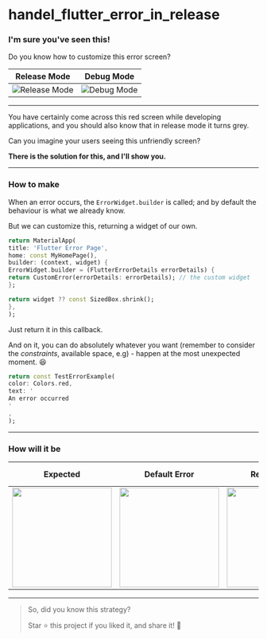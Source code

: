 # handel_flutter_error_in_release

### I'm sure you've seen this!

Do you know how to customize this error screen?

| Release Mode                                                                                                                      | Debug Mode                                                                                                                      |
|-----------------------------------------------------------------------------------------------------------------------------------|---------------------------------------------------------------------------------------------------------------------------------|
| ![Release Mode](https://github.com/mazab99/handel_flutter_error_in_release/assets/108914401/7a42e0c2-7efb-4252-8aeb-ae80a5520a14) | ![Debug Mode](https://github.com/mazab99/handel_flutter_error_in_release/assets/108914401/31ad13b7-8971-48ee-abfc-70c503f12d04) |

---

You have certainly come across this red screen while developing applications, and you should also
know that in release mode it turns grey.

Can you imagine your users seeing this unfriendly screen?

**There is the solution for this, and I'll show you.**

---

### How to make

When an error occurs, the `ErrorWidget.builder` is called; and by default the behaviour is what we
already know.

But we can customize this, returning a widget of our own.

```dart
return MaterialApp(
title: 'Flutter Error Page',
home: const MyHomePage(),
builder: (context, widget) {
ErrorWidget.builder = (FlutterErrorDetails errorDetails) {
return CustomError(errorDetails: errorDetails); // the custom widget
};

return widget ?? const SizedBox.shrink();
},
);
```

Just return it in this callback.

And on it, you can do absolutely whatever you want (remember to consider the *constraints*,
available space, e.g) - happen at the most unexpected moment. 😆

```dart
return const TestErrorExample(
color: Colors.red,
text: '
An error occurred
'
,
);
```

---

### How will it be

| Expected                                                                                                                                 | Default Error                                                                                                                            | Release Error                                                                                                                            | Debug and/or Release with Custom Widget                                                                                                  |
|------------------------------------------------------------------------------------------------------------------------------------------|------------------------------------------------------------------------------------------------------------------------------------------|------------------------------------------------------------------------------------------------------------------------------------------|------------------------------------------------------------------------------------------------------------------------------------------|
| <img src="https://github.com/mazab99/handel_flutter_error_in_release/assets/108914401/b0f8458b-8e61-49be-a993-4938c210b079" width="200"> | <img src="https://github.com/mazab99/handel_flutter_error_in_release/assets/108914401/22d248d5-f684-4646-94ca-3e626f8fd018" width="200"> | <img src="https://github.com/mazab99/handel_flutter_error_in_release/assets/108914401/0876912d-6ec9-4615-98e0-46ac76d76b32" width="200"> | <img src="https://github.com/mazab99/handel_flutter_error_in_release/assets/108914401/b28b2444-c609-4cc6-92d6-565f4f72a1fa" width="200"> |

--- 


> So, did you know this strategy?
>
> Star ⭐️ this project if you liked it, and share it! 🚀
